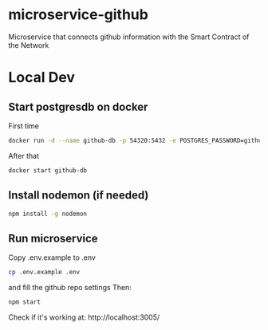 # microservice-github
Microservice that connects github information with the Smart Contract of the Network

# Local Dev
## Start postgresdb on docker

First time
```bash
docker run -d --name github-db -p 54320:5432 -e POSTGRES_PASSWORD=github -e POSTGRES_DB=github -e POSTGRES_USER=github postgres:13
```
After that
```bash
docker start github-db
```

## Install nodemon (if needed)
```bash
npm install -g nodemon
```

## Run microservice
Copy .env.example to .env
```bash
cp .env.example .env
```
and fill the github repo settings
Then:
```bash
npm start
```
Check if it's working at: http://localhost:3005/
